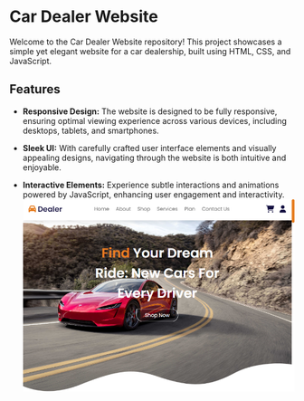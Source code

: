 # Car Dealer Website

Welcome to the Car Dealer Website repository! This project showcases a simple yet elegant website for a car dealership, built using HTML, CSS, and JavaScript.

## Features

- **Responsive Design:** The website is designed to be fully responsive, ensuring optimal viewing experience across various devices, including desktops, tablets, and smartphones.

- **Sleek UI:** With carefully crafted user interface elements and visually appealing designs, navigating through the website is both intuitive and enjoyable.

- **Interactive Elements:** Experience subtle interactions and animations powered by JavaScript, enhancing user engagement and interactivity.
![Homepage](image/car%20screen.png)

